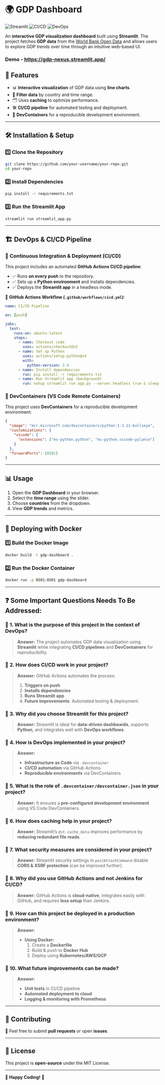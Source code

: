 # 🌍 GDP Dashboard

![Streamlit](https://img.shields.io/badge/Made%20with-Streamlit-red) ![CI/CD](https://img.shields.io/badge/CI/CD-GitHub%20Actions-blue) ![DevOps](https://img.shields.io/badge/DevOps-Docker%20%7C%20GitHub%20Actions-green)

An **interactive GDP visualization dashboard** built using **Streamlit**. The project fetches **GDP data** from the [World Bank Open Data](https://data.worldbank.org/) and allows users to explore GDP trends over time through an intuitive web-based UI.

### Demo - https://gdp-nexus.streamlit.app/

## 🚀 Features
- 📊 **Interactive visualization** of GDP data using **line charts**.
- 🎯 **Filter data** by country and time range.
- 🗂️ Uses **caching** to optimize performance.
- 🛠️ **CI/CD pipeline** for automated testing and deployment.
- 🐳 **DevContainers** for a reproducible development environment.

---

## 🛠️ Installation & Setup
### 1️⃣ Clone the Repository
```sh
git clone https://github.com/your-username/your-repo.git
cd your-repo
```

### 2️⃣ Install Dependencies
```sh
pip install -r requirements.txt
```

### 3️⃣ Run the Streamlit App
```sh
streamlit run streamlit_app.py
```

---

## 🏗️ DevOps & CI/CD Pipeline
### 🔹 **Continuous Integration & Deployment (CI/CD)**
This project includes an automated **GitHub Actions CI/CD pipeline**:

- ✅ Runs **on every push** to the repository.
- ✅ Sets up a **Python environment** and installs dependencies.
- ✅ Deploys the **Streamlit app** in a headless mode.

📄 **GitHub Actions Workflow (`.github/workflows/cicd.yml`)**:
```yaml
name: CI/CD Pipeline

on: [push]

jobs:
  test:
    runs-on: ubuntu-latest
    steps:
      - name: Checkout code
        uses: actions/checkout@v3
      - name: Set up Python
        uses: actions/setup-python@v4
        with:
          python-version: 3.9
      - name: Install dependencies
        run: pip install -r requirements.txt
      - name: Run Streamlit app (background)
        run: nohup streamlit run app.py --server.headless true & sleep 5
```

### 🔹 **DevContainers (VS Code Remote Containers)**
This project uses **DevContainers** for a reproducible development environment:
```json
{
  "image": "mcr.microsoft.com/devcontainers/python:1-3.11-bullseye",
  "customizations": {
    "vscode": {
      "extensions": ["ms-python.python", "ms-python.vscode-pylance"]
    }
  },
  "forwardPorts": [8501]
}
```

---

## 📊 Usage
1. Open the **GDP Dashboard** in your browser.
2. Select the **time range** using the slider.
3. Choose **countries** from the dropdown.
4. View **GDP trends** and metrics.

---

## 🐳 Deploying with Docker
### 1️⃣ Build the Docker Image
```sh
docker build -t gdp-dashboard .
```

### 2️⃣ Run the Docker Container
```sh
docker run -p 8501:8501 gdp-dashboard
```

---


## ❓ **Some Important Questions Needs To Be Addressed:**

### 🔹 **1. What is the purpose of this project in the context of DevOps?**
> **Answer:** The project automates GDP data visualization using **Streamlit** while integrating **CI/CD pipelines** and **DevContainers** for reproducibility.

### 🔹 **2. How does CI/CD work in your project?**
> **Answer:** GitHub Actions automates the process:
> 1. **Triggers on push**
> 2. **Installs dependencies**
> 3. **Runs Streamlit app**
> 4. **Future improvements**: Automated testing & deployment.

### 🔹 **3. Why did you choose Streamlit for this project?**
> **Answer:** Streamlit is ideal for **data-driven dashboards**, supports **Python**, and integrates well with **DevOps workflows**.

### 🔹 **4. How is DevOps implemented in your project?**
> **Answer:**
> - **Infrastructure as Code** via `.devcontainer`
> - **CI/CD automation** via GitHub Actions
> - **Reproducible environments** via DevContainers

### 🔹 **5. What is the role of `.devcontainer/devcontainer.json` in your project?**
> **Answer:** It ensures a **pre-configured development environment** using VS Code DevContainers.

### 🔹 **6. How does caching help in your project?**
> **Answer:** Streamlit’s `@st.cache_data` improves performance by **reducing redundant file reads**.

### 🔹 **7. What security measures are considered in your project?**
> **Answer:** Streamlit security settings in `postAttachCommand` disable **CORS & XSRF protection** (can be improved further).

### 🔹 **8. Why did you use GitHub Actions and not Jenkins for CI/CD?**
> **Answer:** GitHub Actions is **cloud-native**, integrates easily with GitHub, and requires **less setup** than Jenkins.

### 🔹 **9. How can this project be deployed in a production environment?**
> **Answer:**
> - **Using Docker:**
>   1. Create a **Dockerfile**
>   2. Build & push to **Docker Hub**
>   3. Deploy using **Kubernetes/AWS/GCP**

### 🔹 **10. What future improvements can be made?**
> **Answer:**
> - **Unit tests** in CI/CD pipeline
> - **Automated deployment to cloud**
> - **Logging & monitoring with Prometheus**

---

## 🤝 Contributing
🚀 Feel free to submit **pull requests** or open **issues**.

---

## 📝 License
This project is **open-source** under the MIT License.

---

🚀 **Happy Coding!** 🎉
